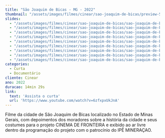 ```yaml
---
title: "São Joaquim de Bicas - MG - 2022"
thumbnail: "/assets/images/filmes/cinear/sao-joaquim-de-bicas/preview-500x350.jpg"
slides:
  - "/assets/images/filmes/cinear/sao-joaquim-de-bicas/sao-joaquim-de-bicas (1).jpg"
  - "/assets/images/filmes/cinear/sao-joaquim-de-bicas/sao-joaquim-de-bicas (2).jpg"
  - "/assets/images/filmes/cinear/sao-joaquim-de-bicas/sao-joaquim-de-bicas (3).jpg"
  - "/assets/images/filmes/cinear/sao-joaquim-de-bicas/sao-joaquim-de-bicas (4).jpg"
  - "/assets/images/filmes/cinear/sao-joaquim-de-bicas/sao-joaquim-de-bicas (5).jpg"
  - "/assets/images/filmes/cinear/sao-joaquim-de-bicas/sao-joaquim-de-bicas (6).jpg"
  - "/assets/images/filmes/cinear/sao-joaquim-de-bicas/sao-joaquim-de-bicas (7).jpg"
  - "/assets/images/filmes/cinear/sao-joaquim-de-bicas/sao-joaquim-de-bicas ().jpg"
  - "/assets/images/filmes/cinear/sao-joaquim-de-bicas/sao-joaquim-de-bicas (9).jpg"
categories:
  - Curta
  - Documentário
cliente: Cinear
ano: 2022
duracao: 14min 29s
link:
  text: 'Assista o curta'
  url: 'https://www.youtube.com/watch?v=6zfxpxUkJnA'
---
```


Filme da cidade de São Joaquim de Bicas localizado no Estado de Minas Gerais, com depoimentos dos moradores sobre a história da cidade e seus costumes para o projeto CINEMA DE FRONTEIRA e exibido ao ar livre dentro da programação do projeto com o patrocínio do IPÊ MINERAÇAO.
